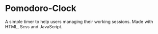 # Pomodoro-Clock
A simple timer to help users managing their working sessions.
Made with HTML, Scss and JavaScript.
